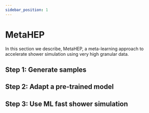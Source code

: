 ```yaml
---
sidebar_position: 1
---
```


# MetaHEP

In this section we describe, MetaHEP, a meta-learning approach to accelerate shower simulation using very high granular data.

## Step 1: Generate samples
## Step 2: Adapt a pre-trained model
## Step 3: Use ML fast shower simulation